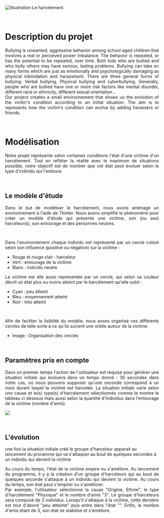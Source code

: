 


![](https://www.bayard-jeunesse.com/wp-content/uploads/2018/05/ACT-CAR-Harcelement.jpg "Illustration Le harcelement")

<p>&nbsp; </p>

# Description du projet


<div align="justify">Bullying is unwanted, aggressive behavior among school aged children that involves a real or perceived power imbalance. The behavior is repeated, or has the potential to be repeated, over time. Both kids who are bullied and who bully others may have serious, lasting problems.
Bullying can take on many forms which are just as emotionally and psychologically damaging as physical intimidation and harassment. There are three general forms of bullying: Verbal bullying, Physical bullying and cyberbullying.
Generally, people who are bullied have one or more risk factors like mental disorder, different race or ethnicity, different sexual orientation…</div>


<div align="justify">Our project creates a small environnement that shows us the evolution of the victim's condition according to an initial situation. The aim is to represents how the victim's condition can evolve by adding harassers or friends.</div>

<p>&nbsp; </p>


  
# Modélisation

<div align="justify">Notre projet représente selon certaines conditions l'état d'une victime d'un harcèlement. Tout en refléter la réalité avec le maximum de situations possible, notre objectif est de montrer que cet état peut évoluer selon le type d'individu qui l'entoure.</div>

<p>&nbsp; </p>

## Le modèle d'étude
 
<div align="justify">Dans le but de modéliser le harcèlement, nous avons aménagé un environnement à l'aide de Tkinter. Nous avons simplifié le phénomène pour créer un modèle d'étude qui présente une victime, son (ou ses) harceleur(s), son entourage et des personnes neutres.</div>
<p>&nbsp; </p>

<div align="justify">Dans l'environnement chaque individu est représenté par un cercle coloré selon son influence (positive ou négative) sur la victime :</div>

* Rouge et rouge clair : harceleur
* Vert : entourage de la victime
* Blanc : individu neutre



<div align="justify">La victime est elle aussi représentée par un cercle, qui selon sa couleur décrit un état plus ou moins atteint par le harcèlement qu'elle subit :</div>

* Cyan : peu atteint
* Bleu : moyennement atteint
* Noir : très atteint
<p>&nbsp; </p>

<div align="justify">Afin de faciliter la lisibilité du modèle, nous avons organisé ces différents cercles de telle sorte à ce qu'ils suivent une orbite autour de la victime.</div>

* Image : Organisation des cercles

<p>&nbsp; </p>

## Paramètres pris en compte

<div align="justify">Dans un premier temps l'action de l'utilisateur est requise pour générer une situation initiale qui évoluera dans un temps donné : 30 secondes dans notre cas, où nous pouvons supposer qu'une seconde correspond à un mois durant lequel la victime est harcelée. La situation initiale varie selon une cause et le(s) type(s) d'harcèlement sélectionnés comme le montre le tableau ci dessous mais aussi selon la quantité d'individus dans l'entourage de la victime (nombre d'amis).</div>

![](https://www.cjoint.com/doc/19_04/IDnqnAmb8n6_Tableau-des-conditions-initiales-2.PNG) 



<p>&nbsp; </p>

## L'évolution

une fois la situation initiale créé le groupe d'harceleur apparait au lancement du proramme qui va s'attaquer au bout de quelques secondes à un individu qui devient la victime

<div align="justify">Au cours du temps, l'état de la victime empire ou s'améliore. Au lancement du programme, il y a la création d'un groupe d'harceleurs qui au bout de quelques seconde s'attaque à un individu qui devient la victime. Au cours du temps, son état peut s'empirer ou s'améliorer.</div>


<div align="justify">Par exemple, l'utilisateur sélectionne la cause "Origine, Ethnie", le type d'harcèlement "Physique" et le nombre d'amis "3". Le groupe d'harceleurs sera composé de 2 individus. Lorsqu'il s'attaque à la victime, cette dernière est tout d'abord "peu atteinte" puis entre dans l'état "". Enfin, le nombre d'amis étant de 3, son état se stabilise et s'améliore.</div>

